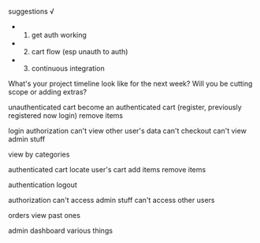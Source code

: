 suggestions
  √ <!-- - 0. fix tests -->
- 1. get auth working
- 2. cart flow (esp unauth to auth)
- 3. continuous integration

What's your project timeline look like for the next week? Will you be cutting scope or adding extras?

unauthenticated cart
  become an authenticated cart (register, previously registered now login)
  remove items

login
authorization
  can't view other user's data
  can't checkout
  can't view admin stuff

view by categories

authenticated cart
  locate user's cart
  add items
  remove items

authentication
  logout

authorization
  can't access admin stuff
  can't access other users

orders
  view past ones

admin dashboard
  various things